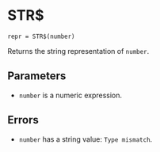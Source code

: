 # STR$
`repr = STR$(number)`

Returns the string representation of `number`.

## Parameters
* `number` is a numeric expression.
## Errors
* `number` has a string value: `Type mismatch`.